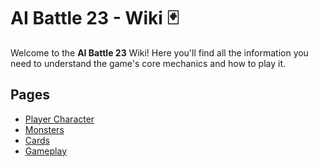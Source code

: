 # AI Battle 23 - Wiki 🃏

Welcome to the **AI Battle 23** Wiki! Here you'll find all the information you need to understand the game's core mechanics and how to play it.

## Pages

- [Player Character](docs/Player_Character.md)
- [Monsters](docs/Monsters.md)
- [Cards](docs/Cards.md)
- [Gameplay](docs/Gameplay.md)
